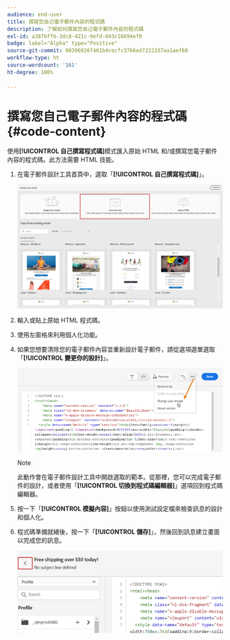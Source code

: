 ```yaml
---
audience: end-user
title: 撰寫您自己電子郵件內容的程式碼
description: 了解如何撰寫您自己電子郵件內容的程式碼
exl-id: a387bff6-3dc8-421c-9efd-043c16694ef0
badge: label="Alpha" type="Positive"
source-git-commit: 00396926f461b4cecfc3766ed7222337aa1aef60
workflow-type: ht
source-wordcount: '161'
ht-degree: 100%

---
```


# 撰寫您自己電子郵件內容的程式碼 {#code-content}

使用&#x200B;**[!UICONTROL 自己撰寫程式碼]**&#x200B;模式匯入原始 HTML 和/或撰寫您電子郵件內容的程式碼。此方法需要 HTML 技能。

1. 在電子郵件設計工具首頁中，選取「**[!UICONTROL 自己撰寫程式碼]**」。

   ![](assets/code-your-own.png)

1. 輸入或貼上原始 HTML 程式碼。

1. 使用左窗格來利用個人化功能。

1. 如果您想要清除您的電子郵件內容並重新設計電子郵件，請從選項選單選取「**[!UICONTROL 變更你的設計]**」。

   ![](assets/code-editor-change-design.png)

   >[!NOTE]
   >
   >此動作會在電子郵件設計工具中開啟選取的範本。從那裡，您可以完成電子郵件的設計，或者使用「**[!UICONTROL 切換到程式碼編輯器]**」選項回到程式碼編輯器。

1. 按一下「**[!UICONTROL 模擬內容]**」按鈕以使用測試設定檔來檢查訊息的設計和個人化。

1. 程式碼準備就緒後，按一下「**[!UICONTROL 儲存]**」，然後回到訊息建立畫面以完成您的訊息。

   ![](assets/code-editor-save.png)
